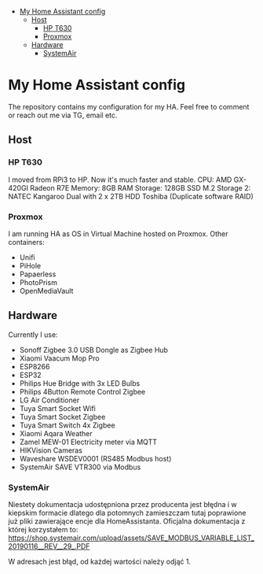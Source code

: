 - [My Home Assistant config](#my-home-assistant-config)
  - [Host](#host)
    - [HP T630](#hp-t630)
    - [Proxmox](#proxmox)
  - [Hardware](#hardware)
    - [SystemAir](#systemair)


# My Home Assistant config

The repository contains my configuration for my HA. Feel free to comment or reach out me via TG, email etc.

## Host

### HP T630

I moved from RPi3 to HP. Now it's much faster and stable.
CPU: AMD GX-420GI Radeon R7E
Memory: 8GB RAM
Storage: 128GB SSD M.2
Storage 2: NATEC Kangaroo Dual with 2 x 2TB HDD Toshiba (Duplicate software RAID)

### Proxmox

I am running HA as OS in Virtual Machine hosted on Proxmox. Other containers:
- Unifi
- PiHole
- Papaerless
- PhotoPrism
- OpenMediaVault

## Hardware

Currently I use:
- Sonoff Zigbee 3.0 USB Dongle as Zigbee Hub
- Xiaomi Vaacum Mop Pro
- ESP8266
- ESP32
- Philips Hue Bridge with 3x LED Bulbs
- Philips 4Button Remote Control Zigbee
- LG Air Conditioner
- Tuya Smart Socket Wifi
- Tuya Smart Socket Zigbee
- Tuya Smart Switch 4x Zigbee
- Xiaomi Aqara Weather
- Zamel MEW-01 Electricity meter via MQTT
- HIKVision Cameras
- Waveshare WSDEV0001 (RS485 Modbus host)
- SystemAir SAVE VTR300 via Modbus

### SystemAir

Niestety dokumentacja udostępniona przez producenta jest błędna i w kiepskim formacie dlatego dla potomnych zamieszczam tutaj poprawione już pliki zawierające encje dla HomeAssistanta.
Oficjalna dokumentacja z której korzystałem to:
https://shop.systemair.com/upload/assets/SAVE_MODBUS_VARIABLE_LIST_20190116__REV__29_.PDF

W adresach jest błąd, od każdej wartości należy odjąć 1.

